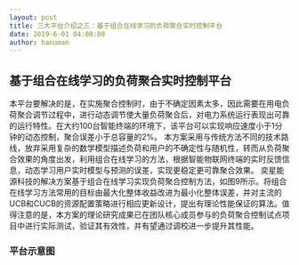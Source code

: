 ```yaml
---
layout: post
title: 三大平台介绍之三：基于组合在线学习的负荷聚合实时控制平台
date: 2019-6-01 04:00:00
author: hanuman
---
```


## 基于组合在线学习的负荷聚合实时控制平台
本平台要解决的是，在实施聚合控制时，由于不确定因素太多，因此需要在用电负荷聚合调节过程中，进行动态调节使大量负荷聚合后，对电力系统运行表现出可靠的运行特性。在大约100台智能终端的环境下，该平台可以实现响应速度小于1分钟的动态控制，聚合误差小于总容量的2%。
本方案采用与传统方法不同的技术路线，放弃采用复杂的数学模型描述负荷和用户的不确定性与随机性，转而从负荷聚合效果的角度出发，利用组合在线学习的方法，根据智能物联网终端的实时反馈信息，动态学习用户实时模型与预测的误差，实现更稳定更可靠聚合效果。
奕星能源科技的解决方案基于组合在线学习实现负荷聚合控制方法，如图9所示。将组合在线学习方法常用的目标由最大化整体收益改进为最小化整体误差，并对主流的UCB和CUCB的资源配置策略进行相应更新设计，提出有理论性能保证的算法。值得注意的是，本方案的理论研究成果已在团队核心成员参与的负荷聚合控制试点项目中进行实际测试，验证其有效性，并有望通过调校进一步提升其性能。


### 平台示意图
<amp-img src="{{ site.baseurl }}assets/images/plat3.jpg" width="600" height="900" layout="responsive" alt="" class="mb3"></amp-img>
